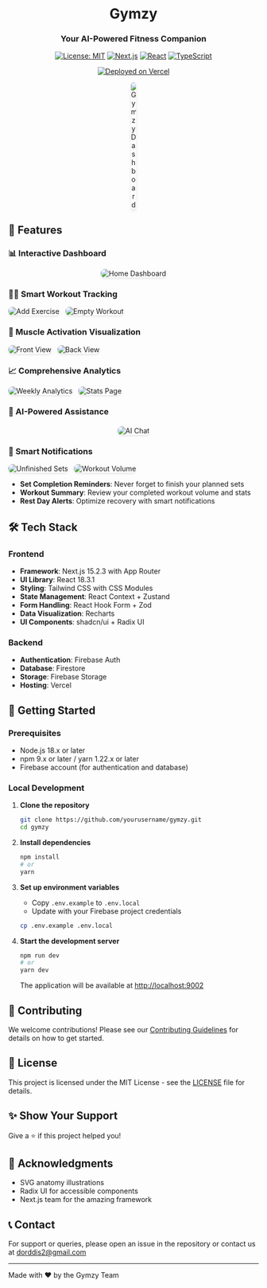 <div align="center">
  <h1>Gymzy</h1>
  <h3>Your AI-Powered Fitness Companion</h3>
  
  [![License: MIT](https://img.shields.io/badge/License-MIT-yellow.svg)](https://opensource.org/licenses/MIT)
  [![Next.js](https://img.shields.io/badge/Next.js-15.2.3-000000?logo=next.js)](https://nextjs.org/)
  [![React](https://img.shields.io/badge/React-18.3.1-61DAFB?logo=react)](https://reactjs.org/)
  [![TypeScript](https://img.shields.io/badge/TypeScript-5.0.0-3178C6?logo=typescript)](https://www.typescriptlang.org/)
  
  [![Deployed on Vercel](https://vercel.com/button)](https://gymzy.vercel.app)
  
  <img src="src/assets/github-readme/02_home_dashboard.png"
       alt="Gymzy Dashboard"
       style="border-radius:8px; box-shadow:0 4px 6px rgba(0,0,0,0.1);
              max-width:10px; height:auto;"/>
</div>

## 🚀 Features

### 📊 Interactive Dashboard
<div align="center">
  <img src="src/assets/github-readme/02_home_dashboard.png"
       alt="Home Dashboard"
       style="border-radius:8px; box-shadow:0 2px 4px rgba(0,0,0,0.1);
              max-width:250px; height:auto;"/>
</div>

### 🏋️‍♂️ Smart Workout Tracking
<div align="center" style="display:flex; gap:12px; flex-wrap:wrap;">
  <img src="src/assets/github-readme/03_add_exercise_modal.png"
       alt="Add Exercise"
       style="border-radius:8px; box-shadow:0 2px 4px rgba(0,0,0,0.1);
              max-width:200px; height:auto;"/>
  <img src="src/assets/github-readme/04_empty_workout_state.png"
       alt="Empty Workout"
       style="border-radius:8px; box-shadow:0 2px 4px rgba(0,0,0,0.1);
              max-width:200px; height:auto;"/>
</div>

### 💪 Muscle Activation Visualization
<div align="center" style="display:flex; gap:12px; flex-wrap:wrap;">
  <img src="src/assets/github-readme/05_workout_front_view.png"
       alt="Front View"
       style="border-radius:8px; box-shadow:0 2px 4px rgba(0,0,0,0.1);
              max-width:200px; height:auto;"/>
  <img src="src/assets/github-readme/06_workout_back_view.png"
       alt="Back View"
       style="border-radius:8px; box-shadow:0 2px 4px rgba(0,0,0,0.1);
              max-width:200px; height:auto;"/>
</div>

### 📈 Comprehensive Analytics
<div align="center" style="display:flex; gap:12px; flex-wrap:wrap;">
  <img src="src/assets/github-readme/01_weekly_muscle_activation.png"
       alt="Weekly Analytics"
       style="border-radius:8px; box-shadow:0 2px 4px rgba(0,0,0,0.1);
              max-width:250px; height:auto;"/>
  <img src="src/assets/github-readme/10_stats_page.png"
       alt="Stats Page"
       style="border-radius:8px; box-shadow:0 2px 4px rgba(0,0,0,0.1);
              max-width:250px; height:auto;"/>
</div>

### 🤖 AI-Powered Assistance
<div align="center" style="margin:20px 0;">
  <img src="src/assets/github-readme/09_gymzy_ai_chat.png"
       alt="AI Chat"
       style="border-radius:8px; box-shadow:0 2px 4px rgba(0,0,0,0.1);
              max-width:300px; height:auto;"/>
</div>

### 🚨 Smart Notifications
<div align="center" style="display:flex; gap:12px; flex-wrap:wrap;">
  <img src="src/assets/github-readme/07_unfinished_sets_warning.png"
       alt="Unfinished Sets"
       style="border-radius:8px; box-shadow:0 2px 4px rgba(0,0,0,0.1);
              max-width:200px; height:auto;"/>
  <img src="src/assets/github-readme/08_workout_completed_volume.png"
       alt="Workout Volume"
       style="border-radius:8px; box-shadow:0 2px 4px rgba(0,0,0,0.1);
              max-width:200px; height:auto;"/>
</div>

- **Set Completion Reminders**: Never forget to finish your planned sets
- **Workout Summary**: Review your completed workout volume and stats
- **Rest Day Alerts**: Optimize recovery with smart notifications

## 🛠️ Tech Stack

### Frontend
- **Framework**: Next.js 15.2.3 with App Router
- **UI Library**: React 18.3.1
- **Styling**: Tailwind CSS with CSS Modules
- **State Management**: React Context + Zustand
- **Form Handling**: React Hook Form + Zod
- **Data Visualization**: Recharts
- **UI Components**: shadcn/ui + Radix UI

### Backend
- **Authentication**: Firebase Auth
- **Database**: Firestore
- **Storage**: Firebase Storage
- **Hosting**: Vercel

## 🚀 Getting Started

### Prerequisites
- Node.js 18.x or later
- npm 9.x or later / yarn 1.22.x or later
- Firebase account (for authentication and database)

### Local Development

1. **Clone the repository**
   ```bash
   git clone https://github.com/yourusername/gymzy.git
   cd gymzy
   ```

2. **Install dependencies**
   ```bash
   npm install
   # or
   yarn
   ```

3. **Set up environment variables**
   - Copy `.env.example` to `.env.local`
   - Update with your Firebase project credentials
   ```bash
   cp .env.example .env.local
   ```

4. **Start the development server**
   ```bash
   npm run dev
   # or
   yarn dev
   ```
   The application will be available at [http://localhost:9002](http://localhost:9002)

## 🤝 Contributing

We welcome contributions! Please see our [Contributing Guidelines](CONTRIBUTING.md) for details on how to get started.

## 📄 License

This project is licensed under the MIT License - see the [LICENSE](LICENSE) file for details.

## ✨ Show Your Support

Give a ⭐️ if this project helped you!

## 🙏 Acknowledgments

- SVG anatomy illustrations
- Radix UI for accessible components
- Next.js team for the amazing framework

## 📞 Contact

For support or queries, please open an issue in the repository or contact us at dorddis2@gmail.com

---

Made with ❤️ by the Gymzy Team